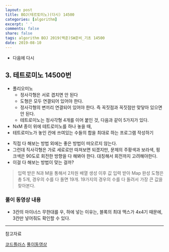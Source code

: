 ```yaml
---
layout: post
title: BOJ(테르토미노)(다시) 14500
categories: [algorithm]
excerpt: ' '
comments: false
share: false
tags: algorithm BOJ 2019(백준)SW준비_기초 14500
date: 2019-08-10
---
```


- 다음에 다시

## 3. 테트로미노 14500번

- 폴리오미노
  - 정사각형은 서로 겹치면 안 된다
  - 도형은 모두 연결되어 있어야 한다.
  - 정사각형의 변끼리 연결되어 있어야 한다. 즉 꼭짓점과 꼭짓점만 맞닿아 있으면 안 된다.
  - 테트로미노는 정사각형 4개를 이어 붙인 것, 다음과 같이 5가지가 있다.
- NxM 종이 위에 테트로미노를 하나 놓을 때,
- 테트로미노가 놓인 칸에 쓰여있는 수들의 합을 최대로 하는 프로그램 작성하기

* 직접 다 해보는 방법 외에는 좋은 방법이 떠오르지 않는다.
* 그런데 직사각형은 가로 세로로만 따져보면 되겠지만, 문제의 주황색과 보라색, 핑크색은 90도로 회전한 방향을 다 해봐야 한다. 대칭해서 회전까지 고려해야한다.
* 이걸 다 해보는 방법이 맞는 걸까?

> 입력 받은 N과 M을 통해서 2차원 배열 생성 이후 값 입력 받아 Map 완성
> 도형은 총 5개, 경우의 수를 다 돌면 19개.
> 19가지의 경우의 수를 다 돌려서 가장 큰 값을 찾아본다.

### 풀이 동영상 내용

- 3칸의 마이너스 무한대를 우, 하에 넣는 이유는, 블록의 최대 맥스가 4x4기 때문에, 3칸만 넣어줘도 확인할 수 있다.

---

참고자료

[코드플러스](https://code.plus/course/32)
[풀이동영상](https://www.youtube.com/watch?v=zx_Sm6_uHpk)

